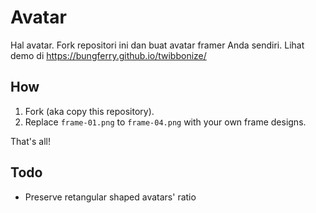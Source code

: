 # Avatar

Hal avatar. Fork repositori ini dan buat avatar framer Anda sendiri. Lihat demo di https://bungferry.github.io/twibbonize/

## How

1. Fork (aka copy this repository).
2. Replace `frame-01.png` to `frame-04.png` with your own frame designs.

That's all!

## Todo

- Preserve retangular shaped avatars' ratio
